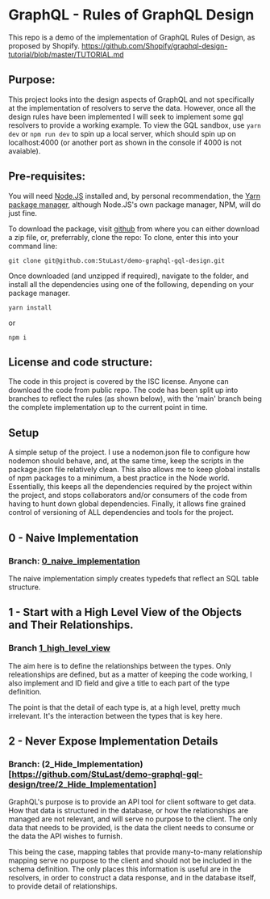 # GraphQL - Rules of GraphQL Design

This repo is a demo of the implementation of GraphQL Rules of Design, as proposed by Shopify. https://github.com/Shopify/graphql-design-tutorial/blob/master/TUTORIAL.md

## Purpose:

This project looks into the design aspects of GraphQL and not specifically at the implementation of resolvers to serve the data. However, once all the design rules have been implemented I will seek to implement some gql resolvers to provide a working example. To view the GQL sandbox, use `yarn dev` or `npm run dev` to spin up a local server, which should spin up on localhost:4000 (or another port as shown in the console if 4000 is not avaiable).

## Pre-requisites:

You will need [Node.JS](https://nodejs.org/en/) installed and, by personal recommendation, the [Yarn package manager](https://yarnpkg.com/), although Node.JS's own package manager, NPM, will do just fine.

To download the package, visit [github](https://github.com/StuLast/demo-graphql-gql-design) from where you can either download a zip file, or, preferrably, clone the repo: To clone, enter this into your command line:

`git clone git@github.com:StuLast/demo-graphql-gql-design.git`

Once downloaded (and unzipped if required), navigate to the folder, and install all the dependencies using one of the following, depending on your package manager.

`yarn install`

or

`npm i`

## License and code structure:

The code in this project is covered by the ISC license. Anyone can download the code from public repo. The code has been split up into branches to reflect the rules (as shown below), with the 'main' branch being the complete implementation up to the current point in time.

## Setup

A simple setup of the project. I use a nodemon.json file to configure how nodemon should behave, and, at the same time, keep the scripts in the package.json file relatively clean. This also allows me to keep global installs of npm packages to a minimum, a best practice in the Node world. Essentially, this keeps all the dependencies required by the project within the project, and stops collaborators and/or consumers of the code from having to hunt down global dependencies. Finally, it allows fine grained control of versioning of ALL dependencies and tools for the project.

## 0 - Naive Implementation

### Branch: [0_naive_implementation](https://github.com/StuLast/demo-graphql-gql-design/tree/0_naive_implementation)

The naive implementation simply creates typedefs that reflect an SQL table structure.

## 1 - Start with a High Level View of the Objects and Their Relationships.

### Branch [1_high_level_view](https://github.com/StuLast/demo-graphql-gql-design/tree/1_high_level_view)

The aim here is to define the relationships between the types. Only releationships are defined, but as a matter of keeping the code working, I also implement and ID field and give a title to each part of the type definition.

The point is that the detail of each type is, at a high level, pretty much irrelevant. It's the interaction between the types that is key here.

## 2 - Never Expose Implementation Details

### Branch: (2_Hide_Implementation)[https://github.com/StuLast/demo-graphql-gql-design/tree/2_Hide_Implementation]

GraphQL's purpose is to provide an API tool for client software to get data. How that data is structured in the database, or how the relationships are managed are not relevant, and will serve no purpose to the client. The only data that needs to be provided, is the data the client needs to consume or the data the API wishes to furnish.

This being the case, mapping tables that provide many-to-many relationship mapping serve no purpose to the client and should not be included in the schema definition. The only places this information is useful are in the resolvers, in order to construct a data response, and in the database itself, to provide detail of relationships.
